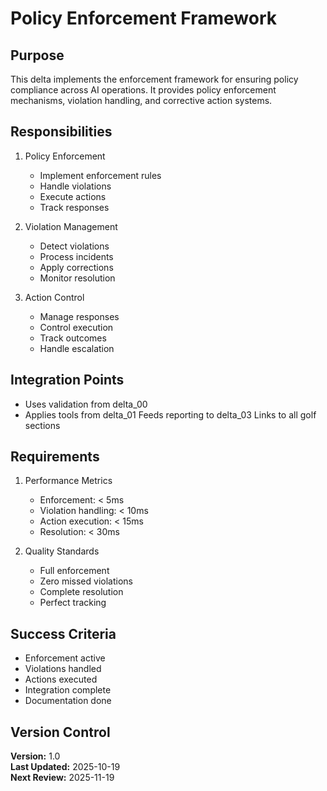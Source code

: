 # Policy Enforcement Framework

## Purpose

This delta implements the enforcement framework for ensuring policy compliance across AI operations. It provides policy enforcement mechanisms, violation handling, and corrective action systems.

## Responsibilities

1. Policy Enforcement
   - Implement enforcement rules
   - Handle violations
   - Execute actions
   - Track responses

2. Violation Management
   - Detect violations
   - Process incidents
   - Apply corrections
   - Monitor resolution

3. Action Control
   - Manage responses
   - Control execution
   - Track outcomes
   - Handle escalation

## Integration Points

- Uses validation from delta_00
- Applies tools from delta_01
   Feeds reporting to delta_03
   Links to all golf sections

## Requirements

1. Performance Metrics
   - Enforcement: < 5ms
   - Violation handling: < 10ms
   - Action execution: < 15ms
   - Resolution: < 30ms

2. Quality Standards
   - Full enforcement
   - Zero missed violations
   - Complete resolution
   - Perfect tracking

## Success Criteria

- Enforcement active
- Violations handled
- Actions executed
- Integration complete
- Documentation done

## Version Control

**Version:** 1.0  
**Last Updated:** 2025-10-19  
**Next Review:** 2025-11-19